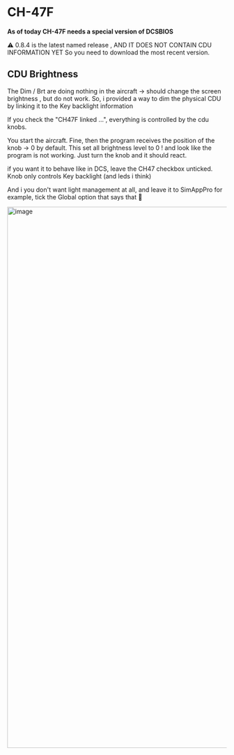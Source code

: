 # CH-47F

**As of today CH-47F needs a special version of DCSBIOS** 

⚠️ 0.8.4 is the latest named release , AND IT DOES NOT CONTAIN CDU INFORMATION YET 
So you need to download the most recent version. 

## CDU Brightness 

The Dim / Brt are doing nothing in the aircraft -> should change the screen brightness , but do not work. 
So, i provided a way to dim the physical CDU by linking it to the Key backlight information 

If you check the "CH47F linked ...", everything is controlled by the cdu knobs. 

You start the aircraft. Fine, then the program receives the position of the knob -> 0 by default.
This set all brightness level to 0 ! and look like the program is not working.
Just turn the knob and it should react.

if you want it to behave like in DCS, leave the CH47 checkbox unticked.
Knob only controls Key backlight (and leds i think) 

And i you don't want light management at all, and leave it to SimAppPro for example, tick the Global option that says that 🙂

<img width="2103" height="1242" alt="image" src="https://github.com/user-attachments/assets/2ff01622-d4da-43ef-87ec-fac9aa7bdb22" />
